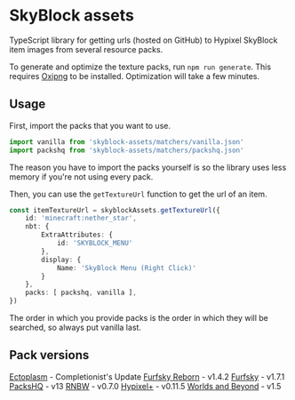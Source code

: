 # SkyBlock assets

TypeScript library for getting urls (hosted on GitHub) to Hypixel SkyBlock item images from several resource packs.

To generate and optimize the texture packs, run `npm run generate`. This requires [Oxipng](https://github.com/shssoichiro/oxipng) to be installed. Optimization will take a few minutes.

## Usage

First, import the packs that you want to use.
```ts
import vanilla from 'skyblock-assets/matchers/vanilla.json'
import packshq from 'skyblock-assets/matchers/packshq.json'
```
The reason you have to import the packs yourself is so the library uses less memory if you're not using every pack.

Then, you can use the `getTextureUrl` function to get the url of an item.
```ts
const itemTextureUrl = skyblockAssets.getTextureUrl({
	id: 'minecraft:nether_star',
	nbt: {
		ExtraAttributes: {
			id: 'SKYBLOCK_MENU'
		},
		display: {
			Name: 'SkyBlock Menu (Right Click)'
		}
	},
	packs: [ packshq, vanilla ],
})
```
The order in which you provide packs is the order in which they will be searched, so always put vanilla last.


## Pack versions

[Ectoplasm](https://hypixel.net/threads/2239953) - Completionist's Update 
[Furfsky Reborn](https://furfsky.net) - v1.4.2
[Furfsky](https://hypixel.net/threads/2138599) - v1.7.1
[PacksHQ](https://packshq.com) - v13
[RNBW](https://hypixel.net/threads/3470904) - v0.7.0
[Hypixel+](https://hypixel.net/threads/4174260) - v0.11.5
[Worlds and Beyond](https://hypixel.net/threads/3597207) - v1.5

